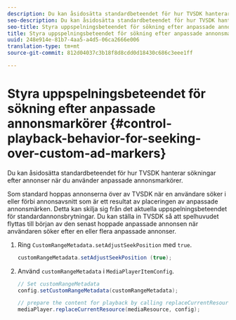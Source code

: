 ```yaml
---
description: Du kan åsidosätta standardbeteendet för hur TVSDK hanterar sökningar efter annonser när du använder anpassade annonsmarkörer.
seo-description: Du kan åsidosätta standardbeteendet för hur TVSDK hanterar sökningar efter annonser när du använder anpassade annonsmarkörer.
seo-title: Styra uppspelningsbeteendet för sökning efter anpassade annonsmarkörer
title: Styra uppspelningsbeteendet för sökning efter anpassade annonsmarkörer
uuid: 248e914e-81b7-4aa5-a4d5-06ca2666e006
translation-type: tm+mt
source-git-commit: 812d04037c3b18f8d8cdd0d18430c686c3eee1ff

---
```



# Styra uppspelningsbeteendet för sökning efter anpassade annonsmarkörer {#control-playback-behavior-for-seeking-over-custom-ad-markers}

Du kan åsidosätta standardbeteendet för hur TVSDK hanterar sökningar efter annonser när du använder anpassade annonsmarkörer.

Som standard hoppas annonserna över av TVSDK när en användare söker i eller förbi annonsavsnitt som är ett resultat av placeringen av anpassade annonsmärken. Detta kan skilja sig från det aktuella uppspelningsbeteendet för standardannonsbrytningar. Du kan ställa in TVSDK så att spelhuvudet flyttas till början av den senast hoppade anpassade annonsen när användaren söker efter en eller flera anpassade annonser.

1. Ring `CustomRangeMetadata.setAdjustSeekPosition` med `true`.

   ```java
   customRangeMetadata.setAdjustSeekPosition (true);
   ```

1. Använd `customRangeMetadata` i `MediaPlayerItemConfig`.

   ```java
   // Set customRangeMetadata 
   config.setCustomRangeMetadata(customRangeMetadata); 
   
   // prepare the content for playback by calling replaceCurrentResource 
   mediaPlayer.replaceCurrentResource(mediaResource, config); 
   ```

